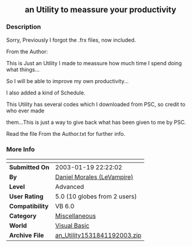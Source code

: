 ﻿<div align="center">

## an Utility to meassure your productivity


</div>

### Description

Sorry, Previously I forgot the .frx files, now included.

From the Author:

This is Just an Utility I made to meassure how much time I spend doing what things...

So I will be able to improve my own productivity...

I also added a kind of Schedule.

This Utility has several codes which I downloaded from PSC, so credit to who ever made

them...This is just a way to give back what has been given to me by PSC.

Read the file From the Author.txt for further info.
 
### More Info
 


<span>             |<span>
---                |---
**Submitted On**   |2003-01-19 22:22:02
**By**             |[Daniel Morales \(LeVampire\)](https://github.com/Planet-Source-Code/PSCIndex/blob/master/ByAuthor/daniel-morales-levampire.md)
**Level**          |Advanced
**User Rating**    |5.0 (10 globes from 2 users)
**Compatibility**  |VB 6\.0
**Category**       |[Miscellaneous](https://github.com/Planet-Source-Code/PSCIndex/blob/master/ByCategory/miscellaneous__1-1.md)
**World**          |[Visual Basic](https://github.com/Planet-Source-Code/PSCIndex/blob/master/ByWorld/visual-basic.md)
**Archive File**   |[an\_Utility1531841192003\.zip](https://github.com/Planet-Source-Code/daniel-morales-levampire-an-utility-to-meassure-your-productivity__1-42508/archive/master.zip)








